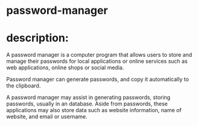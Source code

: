 # password-manager
# description:
A password manager is a computer program that allows users to store and manage their passwords for local applications or online services such as web applications, online shops or social media.

Password manager can generate passwords, and copy it automatically to the clipboard.

A password manager may assist in generating passwords, storing passwords, usually in an database. Aside from passwords, these applications may also store data such as website information, name of website, and email or username.
